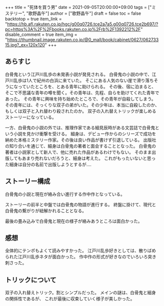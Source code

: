 +++
title = "死体を買う男"
date = 2021-09-05T20:00:00+09:00
tags = ["ミステリー", "歌野晶午"]
author = ["歌野晶午"]
draft = false
toc = false
backtotop = true
item_link = "https://hb.afl.rakuten.co.jp/hgc/g00q0726.tce2a7a5.g00q0726.tce2b697/?pc=https%3A%2F%2Fbooks.rakuten.co.jp%2Frb%2F1392212%2F"
disable_comment = true
item_img = "https://thumbnail.image.rakuten.co.jp/@0_mall/book/cabinet/0627/06273315.jpg?_ex=120x120"
+++

## あらすじ
白骨鬼という江戸川乱歩の未発表小説が発見される。
白骨鬼の小説の中で、江戸川乱歩は1人で紀州の白浜に来ていた。
そこにある人気のない崖で滑り落ちそうになっていたところを、とある青年に助けられる。
その後、宿に泊まると、そこで不思議な青年の噂を聞く。その青年は、先程、自らを助けてくれた青年であった。
その青年に興味を持ち始めたところで、その青年が自殺してしまう。
その青年には、そっくりな双子の弟がいた。その少年は、本当に自殺したのか、
もしくは双子と入れ替わり殺されたのか。
双子の入れ替えトリックが楽しめるストーリーになっている。

一方、白骨鬼の小説の外では、推理作家である細見辰時がある文芸誌で白骨鬼という小説を見かけ衝撃を受ける。
細身は、デビュー作からのシリーズで成功を納めた本格ミステリー作家。その後は良い作品が書けず引退している。
出版社の知り合いを通じて、細身は白骨鬼の著者と面会することとなった。
白骨鬼の著者は小説家として新人で、他に売れた作品があるわけでもない。
そのまま出版してもあまり売れないだろうと、細身は考えた。
これがもったいないと思った細身は自分の名前で出版しようとするが....

## ストーリー構成
白骨鬼の小説と現在が絡み合い進行する作中作となっている。

ストーリーの前半と中盤では白骨鬼の物語が進行する。
終盤に掛けて、現代と白骨鬼の繋がりが紐解かれることとなる。

最後の畳み込みで白骨鬼と現在の様子が絡みあうところは面白かった。

## 感想
全体的にテンポもよくて読みやすかった。
江戸川乱歩好きとしては、散りばめられた江戸川乱歩ネタが面白かった。
作中作の形式が好きなのでいろいろ突き刺さった。

## トリックについて
双子の入れ替えトリック。割とシンプルだった。
メインの謎は、白骨鬼と細身の関係性であるが、
これが最後に収束していく様子が美しかった。

